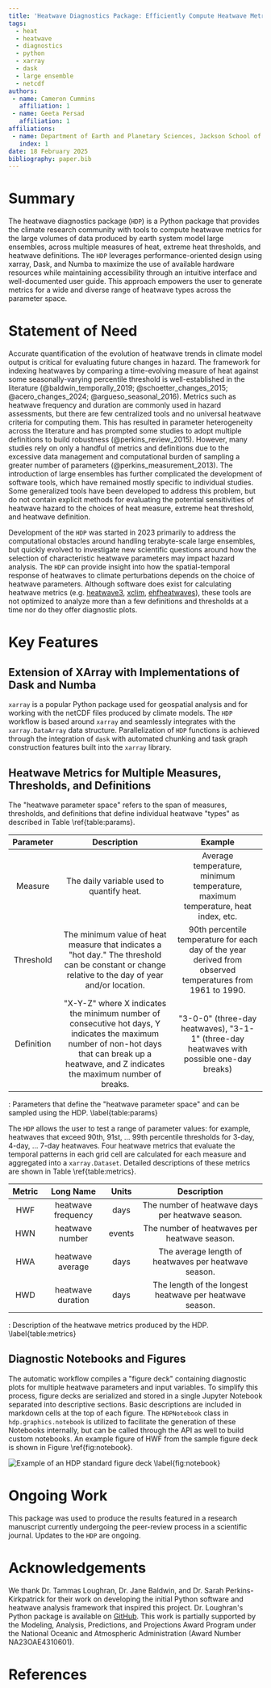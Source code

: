 ```yaml
---
title: 'Heatwave Diagnostics Package: Efficiently Compute Heatwave Metrics Across Parameter Spaces'
tags:
  - heat
  - heatwave
  - diagnostics
  - python
  - xarray
  - dask
  - large ensemble
  - netcdf
authors:
 - name: Cameron Cummins
   affiliation: 1
 - name: Geeta Persad
   affiliation: 1
affiliations:
 - name: Department of Earth and Planetary Sciences, Jackson School of Geoscience, The University of Texas at Austin, Austin, TX, USA
   index: 1
date: 18 February 2025
bibliography: paper.bib
---
```


# Summary

The heatwave diagnostics package (`HDP`) is a Python package that provides the climate research community with tools to compute heatwave metrics for the large volumes of data produced by earth system model large ensembles, across multiple measures of heat, extreme heat thresholds, and heatwave definitions. The `HDP` leverages performance-oriented design using xarray, Dask, and Numba to maximize the use of available hardware resources while maintaining accessibility through an intuitive interface and well-documented user guide. This approach empowers the user to generate metrics for a wide and diverse range of heatwave types across the parameter space.

# Statement of Need

Accurate quantification of the evolution of heatwave trends in climate model output is critical for evaluating future changes in hazard. The framework for indexing heatwaves by comparing a time-evolving measure of heat against some seasonally-varying percentile threshold is well-established in the literature (@baldwin_temporally_2019; @schoetter_changes_2015; @acero_changes_2024; @argueso_seasonal_2016).
Metrics such as heatwave frequency and duration are commonly used in hazard assessments, but there are few centralized tools and no universal heatwave criteria for computing them. This has resulted in parameter heterogeneity across the literature and has prompted some studies to adopt multiple definitions to build robustness (@perkins_review_2015). However, many studies rely on only a handful of metrics and definitions due to the excessive data management and computational burden of sampling a greater number of parameters (@perkins_measurement_2013). The introduction of large ensembles has further complicated the development of software tools, which have remained mostly specific to individual studies. Some generalized tools have been developed to address this problem, but do not contain explicit methods for evaluating the potential sensitivities of heatwave hazard to the choices of heat measure, extreme heat threshold, and heatwave definition.

Development of the `HDP` was started in 2023 primarily to address the computational obstacles around handling terabyte-scale large ensembles, but quickly evolved to investigate new scientific questions around how the selection of characteristic heatwave parameters may impact hazard analysis. The `HDP` can provide insight into how the spatial-temporal response of heatwaves to climate perturbations depends on the choice of heatwave parameters. Although software does exist for calculating heatwave metrics (e.g. [heatwave3](https://robwschlegel.github.io/heatwave3/index.html), [xclim](https://xclim.readthedocs.io/en/stable/indices.html), [ehfheatwaves](https://tammasloughran.github.io/ehfheatwaves/)), these tools are not optimized to analyze more than a few definitions and thresholds at a time nor do they offer diagnostic plots.

# Key Features

## Extension of XArray with Implementations of Dask and Numba

`xarray` is a popular Python package used for geospatial analysis and for working with the netCDF files produced by climate models. The `HDP` workflow is based around `xarray` and seamlessly integrates with the `xarray.DataArray` data structure. Parallelization of `HDP` functions is achieved through the integration of `dask` with automated chunking and task graph construction features built into the `xarray` library. 

## Heatwave Metrics for Multiple Measures, Thresholds, and Definitions

The "heatwave parameter space" refers to the span of measures, thresholds, and definitions that define individual heatwave "types" as described in Table \ref{table:params}.

| Parameter | Description | Example |
| :-------: | :----------:| :------:|
| Measure | The daily variable used to quantify heat. | Average temperature, minimum temperature, maximum temperature, heat index, etc. |
| Threshold | The minimum value of heat measure that indicates a "hot day." The threshold can be constant or change relative to the day of year and/or location. | 90th percentile temperature for each day of the year derived from observed temperatures from 1961 to 1990. |
| Definition | "X-Y-Z" where X indicates the minimum number of consecutive hot days, Y indicates the maximum number of non-hot days that can break up a heatwave, and Z indicates the maximum number of breaks. | "3-0-0" (three-day heatwaves), "3-1-1" (three-day heatwaves with possible one-day breaks) |

: Parameters that define the "heatwave parameter space" and can be sampled using the HDP. \label{table:params}

The `HDP` allows the user to test a range of parameter values: for example, heatwaves that exceed 90th, 91st, ... 99th percentile thresholds for 3-day, 4-day, ... 7-day heatwaves. Four heatwave metrics that evaluate the temporal patterns in each grid cell are calculated for each measure and aggregated into a `xarray.Dataset`. Detailed descriptions of these metrics are shown in Table \ref{table:metrics}.

| Metric | Long Name | Units | Description |
| :----: | :--------:| :----:| :--------:  |
| HWF | heatwave frequency | days | The number of heatwave days per heatwave season. |
| HWN | heatwave number | events | The number of heatwaves per heatwave season. |
| HWA | heatwave average | days | The average length of heatwaves per heatwave season. |
| HWD | heatwave duration | days | The length of the longest heatwave per heatwave season. |

: Description of the heatwave metrics produced by the HDP. \label{table:metrics}

## Diagnostic Notebooks and Figures

The automatic workflow compiles a "figure deck" containing diagnostic plots for multiple heatwave parameters and input variables. To simplify this process, figure decks are serialized and stored in a single Jupyter Notebook separated into descriptive sections. Basic descriptions are included in markdown cells at the top of each figure. The `HDPNotebook` class in `hdp.graphics.notebook` is utilized to facilitate the generation of these Notebooks internally, but can be called through the API as well to build custom notebooks. An example figure of HWF from the sample figure deck is shown in Figure \ref{fig:notebook}.

![Example of an HDP standard figure deck \label{fig:notebook}](ExampleFigure.png)

# Ongoing Work

This package was used to produce the results featured in a research manuscript currently undergoing the peer-review process in a scientific journal. Updates to the `HDP` are ongoing.

# Acknowledgements

We thank Dr. Tammas Loughran, Dr. Jane Baldwin, and Dr. Sarah Perkins-Kirkpatrick for their work on developing the initial Python software and heatwave analysis framework that inspired this project. Dr. Loughran's Python package is available on [GitHub](https://tammasloughran.github.io/ehfheatwaves/). This work is partially supported by the Modeling, Analysis, Predictions, and Projections Award Program under the National Oceanic and Atmospheric Administration (Award Number NA23OAE4310601).

# References